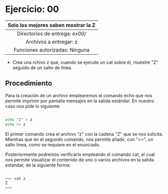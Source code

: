# Ejercicio: 00

| Solo los mejores saben mostrar la Z |
:------------------------------------:|
| Directorios de entrega: _ex00/_     |
| Archivos a entregar: z              |
| Funciones autorizadas: Ninguna      |

* Crea una rchivo z que, cuando se ejecute un cat sobre él, muestre "Z" seguido de un salto de línea.

## Procedimiento

Para la creación de un archivo emplearemos el comando echo que nos permite imprimir por pantalla mensajes en la salida estándar. En nuestro caso nos pide lo siguiente:

```bash

echo "Z" > z
echo >> z

```

El primer comando crea el archivo "z" con la cadena "Z" que se nos solicita. Mientras que en el segundo comando, nos permite añadir, con ">>", un salto línea, como se requiere en el enunciado.

Posteriormente podremos verificarlo empleando el comando cat, el cual nos permite visualizar el contenido de uno o varios archivos en la salida estándar, de la siguiente forma:

```bash

>>> cat z
Z
>>>

```
